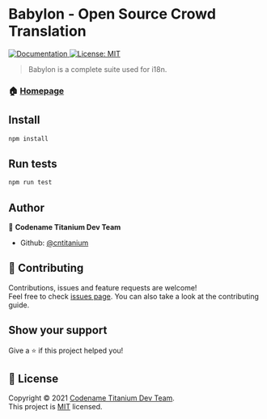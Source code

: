 # Babylon - Open Source Crowd Translation

<p>
  <a href="https://github.com/cntitanium/babylon/blob/dev/README.md" target="_blank">
    <img alt="Documentation" src="https://img.shields.io/badge/documentation-yes-brightgreen.svg" />
  </a>
  <a href="https://github.com/cntitanium/babylon/blob/dev/LICENSE" target="_blank">
    <img alt="License: MIT" src="https://img.shields.io/badge/License-MIT-yellow.svg" />
  </a>
</p>

> Babylon is a complete suite used for i18n.

### 🏠 [Homepage](https://github.com/cntitanium/babylon)

## Install

```sh
npm install
```

## Run tests

```sh
npm run test
```

## Author

👤 **Codename Titanium Dev Team**

* Github: [@cntitanium](https://github.com/cntitanium)

## 🤝 Contributing

Contributions, issues and feature requests are welcome!<br />Feel free to check [issues page](https://github.com/cntitanium/babylon/issues). You can also take a look at the contributing guide.

## Show your support

Give a ⭐️ if this project helped you!

## 📝 License

Copyright © 2021 [Codename Titanium Dev Team](https://github.com/CNTitanium).<br />
This project is [MIT](https://github.com/cntitanium/babylon/blob/dev/LICENSE) licensed.

